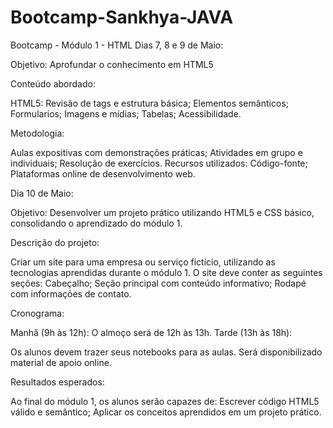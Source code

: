 # Bootcamp-Sankhya-JAVA
 Bootcamp - Módulo 1 - HTML 
Dias 7, 8 e 9 de Maio:

Objetivo: Aprofundar o conhecimento em HTML5

Conteúdo abordado:

HTML5:
Revisão de tags e estrutura básica;
Elementos semânticos;
Formularios;
Imagens e mídias;
Tabelas;
Acessibilidade.

Metodologia:

Aulas expositivas com demonstrações práticas;
Atividades em grupo e individuais;
Resolução de exercícios.
Recursos utilizados:
Código-fonte;
Plataformas online de desenvolvimento web.

Dia 10 de Maio:

Objetivo: Desenvolver um projeto prático utilizando HTML5 e CSS básico, consolidando o aprendizado do módulo 1.

Descrição do projeto:

Criar um site para uma empresa ou serviço fictício, utilizando as tecnologias aprendidas durante o módulo 1.
O site deve conter as seguintes seções:
Cabeçalho;
Seção principal com conteúdo informativo;
Rodapé com informações de contato.

Cronograma:

Manhã (9h às 12h):
O almoço será de 12h às 13h.
Tarde (13h às 18h):



Os alunos devem trazer seus notebooks para as aulas.
Será disponibilizado material de apoio online.

Resultados esperados:

Ao final do módulo 1, os alunos serão capazes de:
Escrever código HTML5 válido e semântico;
Aplicar os conceitos aprendidos em um projeto prático.
